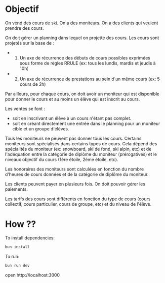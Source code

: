 # Objectif

On vend des cours de ski.
On a des moniteurs.
On a des clients qui veulent prendre des cours.

On doit gérer un planning dans lequel on projette des cours.
Les cours sont projetés sur la base de :

- 1. Un axe de récurrence des débuts de cours possibles exprimées sous forme de règles RRULE (ex: tous les lundis, mardis et jeudis à 10h)
- 2. Un axe de récurrence de prestations au sein d'un même cours (ex: 5 cours de 2h)

Par ailleurs, pour chaque cours, on doit avoir un moniteur qui est disponible pour donner le cours et au moins un élève qui est inscrit au cours.

Les ventes se font :

- soit en inscrivant un élève à un cours n'étant pas complet.
- soit en créant directement une entrée dans le planning pour un moniteur cible et un groupe d'élèves.

Tous les moniteurs ne peuvent pas donner tous les cours. Certains moniteurs sont spécialisés dans certains types de cours. Cela dépend des spécialités du moniteur (ex: snowboard, ski de fond, ski alpin, etc) et de l'adéquation entre la catégorie de diplôme du moniteur (prérogatives) et le niveaux objectif du cours (1ère étoile, 2ème étoile, etc).

Les honoraires des moniteurs sont calculées en fonction du nombre d'heures de cours données et de la catégorie de diplôme du moniteur.

Les clients peuvent payer en plusieurs fois. On doit pouvoir gérer les paiements.

Les tarifs des cours sont différents en fonction du type de cours (cours collectif, cours particulier, cours de groupe, etc) et du niveau de l'élève.

# How ??

To install dependencies:

```sh
bun install
```

To run:

```sh
bun run dev
```

open http://localhost:3000
